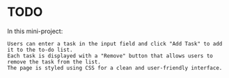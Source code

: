 # TODO
In this mini-project:

    Users can enter a task in the input field and click "Add Task" to add it to the to-do list.
    Each task is displayed with a "Remove" button that allows users to remove the task from the list.
    The page is styled using CSS for a clean and user-friendly interface.
